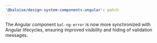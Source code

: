 ```yaml
---
'@baloise/design-system-components-angular': patch
---
```


The Angular component `bal-ng-error` is now more synchronized with Angular lifecycles, ensuring improved visibility and hiding of validation messages.
